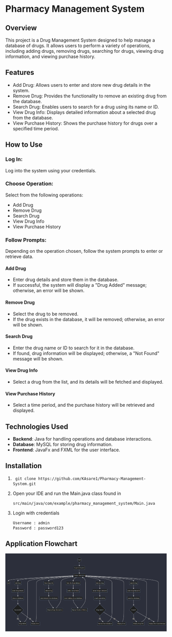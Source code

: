 # Pharmacy Management System

## Overview
This project is a Drug Management System designed to help manage a database of drugs. It allows users to perform a variety of operations, including adding drugs, removing drugs, searching for drugs, viewing drug information, and viewing purchase history.

## Features
- Add Drug: Allows users to enter and store new drug details in the system.
- Remove Drug: Provides the functionality to remove an existing drug from the database.
- Search Drug: Enables users to search for a drug using its name or ID.
- View Drug Info: Displays detailed information about a selected drug from the database.
- View Purchase History: Shows the purchase history for drugs over a specified time period.

## How to Use

### Log In:
Log into the system using your credentials.

### Choose Operation:
Select from the following operations:
- Add Drug
- Remove Drug
- Search Drug
- View Drug Info
- View Purchase History

### Follow Prompts:
Depending on the operation chosen, follow the system prompts to enter or retrieve data.

#### Add Drug
- Enter drug details and store them in the database.
- If successful, the system will display a "Drug Added" message; otherwise, an error will be shown.

#### Remove Drug
- Select the drug to be removed.
- If the drug exists in the database, it will be removed; otherwise, an error will be shown.

#### Search Drug
- Enter the drug name or ID to search for it in the database.
- If found, drug information will be displayed; otherwise, a "Not Found" message will be shown.

#### View Drug Info
- Select a drug from the list, and its details will be fetched and displayed.

#### View Purchase History
- Select a time period, and the purchase history will be retrieved and displayed.

## Technologies Used

- **Backend**: Java for handling operations and database interactions.
- **Database**: MySQL for storing drug information.
- **Frontend**: JavaFx and FXML for the user interface.

## Installation
1. ```
    git clone https://github.com/KAsare1/Pharmacy-Management-System.git
    ```
   
2. Open your IDE and run the Main.java class found in
    ```
   src/main/java/com/example/pharmacy_management_system/Main.java
   ```
3. Login with credentials
   ```angular2html
   Username : admin
   Password : password123
   ```

## Application Flowchart
![img.png](img.png)